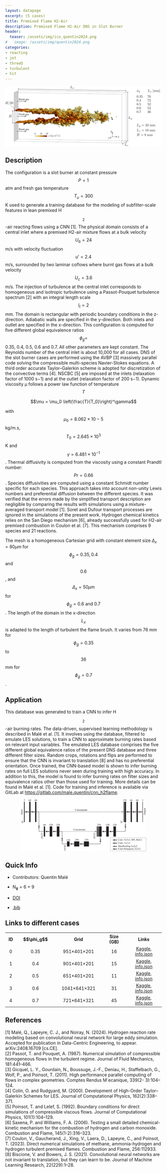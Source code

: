 ```yaml
---
layout: datapage
excerpt: (5 cases)
title: Premixed Flame H2-Air
description: Premixed Flame H2-Air DNS in Slot Burner
header:
  teaser: /assets/img/ico_quentin2024.png
#   image: /assets/img/quentin2024.png
categories: 
- reacting
- jet
- threeD
- turbulent
- hit
---
```

<div style="text-align: center;">
    <img src="./assets/img/quentin2024.png" alt="Image 1" style="max-width: 100%;">
</div>

## Description
The configuration is a slot burner at constant pressure $$P = 1$$ atm and fresh gas temperature $$T_u = 300$$ K used to generate a training database for the modeling of subfilter-scale features in lean premixed H$$_2$$-air reacting flows using a CNN [1]. The physical domain consists of a central inlet where a premixed H2-air mixture flows at a bulk velocity $$U_b = 24$$ m/s with velocity fluctuation $$u′= 2.4$$ m/s, surrounded by two laminar coflows where burnt gas flows at a bulk velocity $$U_c = 3.6$$ m/s. The injection of turbulence at the central inlet corresponds to homogeneous and isotropic turbulence using a Passot-Pouquet turbulence spectrum [2] with an integral length scale $$l_t = 2$$ mm. The domain is rectangular with periodic boundary conditions in the z-direction. Adiabatic walls are specified in the y-direction. Both inlets and outlet are specified in the x-direction. This configuration is computed for five different global equivalence ratios $$\phi_g = $$ 0.35, 0.4, 0.5, 0.6 and 0.7. All other parameters are kept constant. The Reynolds number of the central inlet is about 10,000 for all cases.
DNS of the slot burner cases are performed using the AVBP [3] massively parallel code solving the
compressible multi-species Navier-Stokes equations. A third order accurate Taylor–Galerkin scheme is adopted
for discretization of the convective terms [4]. NSCBC [5] are imposed at the inlets (relaxation factor of 1000
s−1) and at the outlet (relaxation factor of 200 s−1). Dynamic viscosity µ follows a power law function of
temperature $$T$$


$$\mu = \mu_0 \left(\frac{T}{T_0}\right)^\gamma$$

with $$\mu_0 = 8.062 × 10−5$$ kg/m.s, $$T_0 = 2.645 \times 10^3$$ K and $$γ = 6.481 \times 10^{−1}$$. Thermal diffusivity is computed
from the viscosity using a constant Prandtl number: $$Pr = 0.66$$. Species diffusivities are computed using
a constant Schmidt number specific for each species. This approach takes into account non-unity
Lewis numbers and preferential diffusion between the different species. It was verified that the errors made by
the simplified transport description are negligible by comparing the results with simulations using a mixture-
averaged transport model [1]. Soret and Dufour transport processes are ignored in the simulations of the present
work. Hydrogen chemical kinetics relies on the San Diego mechanism [6], already successfully used for H2-air
premixed combustion in Coulon et al. [7]. This mechanism comprises 9 species and 21 reactions.

The mesh is a homogeneous Cartesian grid with constant element size $\Delta_x = 80 \mu m$ for $$\phi_g = 0.35, 0.4$$ and
$$0.6$$, and $$\Delta_x = 50 \mu m$$ for $$\phi_g = 0.6\ \mathrm{and}\ 0.7$$. The length of the domain in the x-direction $$L_x$$ is adapted to the length of turbulent the flame brush. It varies from 76 mm for $$\phi_g = 0.35$$ to $$36$$ mm for $$\phi_g= 0.7$$.

## Application 
This database was generated to train a CNN to infer H$$_2$$-air burning rates. The data-driven, supervised learning
methodology is described in Malé et al. [1]. It involves using the database, filtered to emulate LES solutions, to train a
CNN to approximate burning rates based on relevant input variables. The emulated LES database comprises the
five different global equivalence ratios of the present DNS database and three different filter sizes. Random crops,
rotations and flips are performed to ensure that the CNN is invariant to translation [8] and has no preferential
orientation. Once trained, the CNN-based model is shown to infer burning rates on full LES solutions never
seen during training with high accuracy. In addition to this, the model is found to infer burning rates on filter
sizes and equivalence ratios other than those used for training. More details can be found in Malé et al. [1]. Code for
training and inference is available via GitLab at https://gitlab.com/male.quentin/cnn_h2flame.

<div style="text-align: center;">
    <img src="/assets/img/arch_quentin2024.png" alt="Image 1" style="max-width: 80%;">
</div>

## Quick Info
* Contributors: Quentin Malé
* N<sub>&#632;</sub> = 6 + 9

* <a href="https://doi.org/10.1017/dce.2025.1">DOI</a>
* <a href="./assets/bib/quentin2024.bib">.bib</a>

## Links to different cases

<script src="./assets/js/table.js"></script>

<table align="center">
    <tr class="header">
    <th style="width:2%;">ID</th>
    <th style="width:8%;">$$\phi_g$$</th>
      <!-- <th style="width:60%;">TPY</th> -->
    <th style="width:8%;">Grid</th>
    <th style="width:8%;">Size (GB)</th>
      <!-- <th style="width:60%;">Article</th> -->
    <th style="width:12%;">Links</th>
    </tr>
    <tr>       
        <td align="center"> 0 </td>
        <td align="center">0.35</td>
        <td align="center">951&times;401&times;201</td>
        <td align="center">16</td>
        <td align="center">
        <a href="https://www.kaggle.com/datasets/blastnet/premixed-flame-slot-burner-dns-h2air-phi035">Kaggle</a>, <a href="./assets/json/quentin2024/premixed-flame-slot-burner-dns-h2air-phi035-info.json">info.json</a><BR>
        </td>
    </tr>
    <tr>       
        <td align="center"> 1 </td>
        <td align="center">0.4</td>
        <td align="center">901&times;401&times;201</td>
        <td align="center">15</td>
        <td align="center">
        <a href="https://www.kaggle.com/datasets/blastnet/premixed-flame-slot-burner-dns-h2air-phi04">Kaggle</a>, <a href="./assets/json/quentin2024/premixed-flame-slot-burner-dns-h2air-phi04-info.json">info.json</a><BR>
        </td>
    </tr>
    <tr>       
        <td align="center"> 2 </td>
        <td align="center">0.5</td>
        <td align="center">651&times;401&times;201</td>
        <td align="center">11</td>
        <td align="center">
        <a href="https://www.kaggle.com/datasets/blastnet/premixed-flame-slot-burner-dns-h2air-phi05">Kaggle</a>, <a href="./assets/json/quentin2024/premixed-flame-slot-burner-dns-h2air-phi05-info.json">info.json</a><BR>
        </td>
    </tr>
    <tr>       
        <td align="center"> 3 </td>
        <td align="center">0.6</td>
        <td align="center">1041&times;641&times;321</td>
        <td align="center">31</td>
        <td align="center">
        <a href="https://www.kaggle.com/datasets/blastnet/premixed-flame-slot-burner-dns-h2air-phi06">Kaggle</a>, <a href="./assets/json/quentin2024/premixed-flame-slot-burner-dns-h2air-phi06-info.json">info.json</a><BR>
        </td>
    </tr>
    <tr>     
        <td align="center"> 4 </td>
        <td align="center">0.7</td>
        <td align="center">721&times;641&times;321</td>
        <td align="center">45</td>
        <td align="center">
        <a href="https://www.kaggle.com/datasets/blastnet/premixed-flame-slot-burner-dns-h2air-phi07">Kaggle</a>, <a href="./assets/json/quentin2024/premixed-flame-slot-burner-dns-h2air-phi07-info.json">info.json</a><BR>
        </td>
    </tr>
</table>

## References
[1] Malé, Q., Lapeyre, C. J., and Noiray, N. (2024). Hydrogen reaction rate modeling based on convolutional
neural network for large eddy simulation. Accepted for publication in Data-Centric Engineering, to appear.
arXiv:2408.16709 [cs.CE].  
[2] Passot, T. and Pouquet, A. (1987). Numerical simulation of compressible homogeneous flows in the turbulent
regime. Journal of Fluid Mechanics, 181:441–466.  
[3] Gicquel, L. Y., Gourdain, N., Boussuge, J.-F., Deniau, H., Staffelbach, G., Wolf, P., and Poinsot, T. (2011).
High performance parallel computing of flows in complex geometries. Comptes Rendus M´ecanique, 339(2-
3):104–124.  
[4] Colin, O. and Rudgyard, M. (2000). Development of High-Order Taylor–Galerkin Schemes for LES. Journal
of Computational Physics, 162(2):338–371.  
[5] Poinsot, T. and Lelef, S. (1992). Boundary conditions for direct simulations of compressible viscous flows.
Journal of Computational Physics, 101(1):104–129.  
[6] Saxena, P. and Williams, F. A. (2006). Testing a small detailed chemical-kinetic mechanism for the
combustion of hydrogen and carbon monoxide. Combustion and Flame, 145(1-2):316–323.  
[7] Coulon, V., Gaucherand, J., Xing, V., Laera, D., Lapeyre, C., and Poinsot, T. (2023). Direct numerical
simulations of methane, ammonia-hydrogen and hydrogen turbulent premixed flames. Combustion and Flame,
256:112933.  
[8] Biscione, V. and Bowers, J. S. (2021). Convolutional neural networks are not invariant to translation, but
they can learn to be. Journal of Machine Learning Research, 22(229):1–28.  




